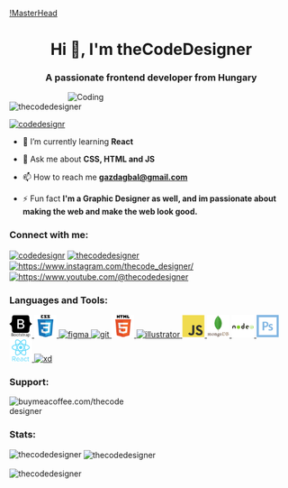 [!MasterHead]()
<h1 align="center">Hi 👋, I'm theCodeDesigner</h1>
<h3 align="center">A passionate frontend developer from Hungary</h3>
<img align="right" alt="Coding" width="400" src="https://camo.githubusercontent.com/cae12fddd9d6982901d82580bdf321d81fb299141098ca1c2d4891870827bf17/68747470733a2f2f6d69726f2e6d656469756d2e636f6d2f6d61782f313336302f302a37513379765349765f7430696f4a2d5a2e676966" />

<p align="left"> <img src="https://komarev.com/ghpvc/?username=thecodedesigner&label=Profile%20views&color=0e75b6&style=flat" alt="thecodedesigner" /> </p>

<p align="left"> <a href="https://twitter.com/codedesignr" target="blank"><img src="https://img.shields.io/twitter/follow/codedesignr?logo=twitter&style=for-the-badge" alt="codedesignr" /></a> </p>

- 🌱 I’m currently learning **React**

- 💬 Ask me about **CSS, HTML and JS**

- 📫 How to reach me **gazdagbal@gmail.com**

- ⚡ Fun fact **I'm a Graphic Designer as well, and im passionate about making the web and make the web look good.**

<h3 align="left">Connect with me:</h3>
<p align="left">
<a href="https://twitter.com/codedesignr" target="blank"><img align="center" src="https://raw.githubusercontent.com/rahuldkjain/github-profile-readme-generator/master/src/images/icons/Social/twitter.svg" alt="codedesignr" height="30" width="40" /></a>
<a href="https://stackoverflow.com/users/thecodedesigner" target="blank"><img align="center" src="https://raw.githubusercontent.com/rahuldkjain/github-profile-readme-generator/master/src/images/icons/Social/stack-overflow.svg" alt="thecodedesigner" height="30" width="40" /></a>
<a href="https://instagram.com/https://www.instagram.com/thecode_designer/" target="blank"><img align="center" src="https://raw.githubusercontent.com/rahuldkjain/github-profile-readme-generator/master/src/images/icons/Social/instagram.svg" alt="https://www.instagram.com/thecode_designer/" height="30" width="40" /></a>
<a href="https://www.youtube.com/c/https://www.youtube.com/@thecodedesigner" target="blank"><img align="center" src="https://raw.githubusercontent.com/rahuldkjain/github-profile-readme-generator/master/src/images/icons/Social/youtube.svg" alt="https://www.youtube.com/@thecodedesigner" height="30" width="40" /></a>
</p>

<h3 align="left">Languages and Tools:</h3>
<p align="left"> <a href="https://getbootstrap.com" target="_blank" rel="noreferrer"> <img src="https://raw.githubusercontent.com/devicons/devicon/master/icons/bootstrap/bootstrap-plain-wordmark.svg" alt="bootstrap" width="40" height="40"/> </a> <a href="https://www.w3schools.com/css/" target="_blank" rel="noreferrer"> <img src="https://raw.githubusercontent.com/devicons/devicon/master/icons/css3/css3-original-wordmark.svg" alt="css3" width="40" height="40"/> </a> <a href="https://www.figma.com/" target="_blank" rel="noreferrer"> <img src="https://www.vectorlogo.zone/logos/figma/figma-icon.svg" alt="figma" width="40" height="40"/> </a> <a href="https://git-scm.com/" target="_blank" rel="noreferrer"> <img src="https://www.vectorlogo.zone/logos/git-scm/git-scm-icon.svg" alt="git" width="40" height="40"/> </a> <a href="https://www.w3.org/html/" target="_blank" rel="noreferrer"> <img src="https://raw.githubusercontent.com/devicons/devicon/master/icons/html5/html5-original-wordmark.svg" alt="html5" width="40" height="40"/> </a> <a href="https://www.adobe.com/in/products/illustrator.html" target="_blank" rel="noreferrer"> <img src="https://www.vectorlogo.zone/logos/adobe_illustrator/adobe_illustrator-icon.svg" alt="illustrator" width="40" height="40"/> </a> <a href="https://developer.mozilla.org/en-US/docs/Web/JavaScript" target="_blank" rel="noreferrer"> <img src="https://raw.githubusercontent.com/devicons/devicon/master/icons/javascript/javascript-original.svg" alt="javascript" width="40" height="40"/> </a> <a href="https://www.mongodb.com/" target="_blank" rel="noreferrer"> <img src="https://raw.githubusercontent.com/devicons/devicon/master/icons/mongodb/mongodb-original-wordmark.svg" alt="mongodb" width="40" height="40"/> </a> <a href="https://nodejs.org" target="_blank" rel="noreferrer"> <img src="https://raw.githubusercontent.com/devicons/devicon/master/icons/nodejs/nodejs-original-wordmark.svg" alt="nodejs" width="40" height="40"/> </a> <a href="https://www.photoshop.com/en" target="_blank" rel="noreferrer"> <img src="https://raw.githubusercontent.com/devicons/devicon/master/icons/photoshop/photoshop-line.svg" alt="photoshop" width="40" height="40"/> </a> <a href="https://reactjs.org/" target="_blank" rel="noreferrer"> <img src="https://raw.githubusercontent.com/devicons/devicon/master/icons/react/react-original-wordmark.svg" alt="react" width="40" height="40"/> </a> <a href="https://www.adobe.com/products/xd.html" target="_blank" rel="noreferrer"> <img src="https://cdn.worldvectorlogo.com/logos/adobe-xd.svg" alt="xd" width="40" height="40"/> </a> </p>

<h3 align="left">Support:</h3>
<p><a href="https://buymeacoffee.com/thecodedesigner"> <img align="left" src="https://cdn.buymeacoffee.com/buttons/v2/default-yellow.png" height="50" width="210" alt="buymeacoffee.com/thecodedesigner" /></a></p><br><br>
<h3 align="left">Stats:</h3>
<p><img align="left" src="https://github-readme-stats.vercel.app/api/top-langs?username=thecodedesigner&show_icons=true&locale=en&layout=compact" alt="thecodedesigner" /></p>

<p>&nbsp;<img align="center" src="https://github-readme-stats.vercel.app/api?username=thecodedesigner&show_icons=true&locale=en" alt="thecodedesigner" /></p>

<p><img align="center" src="https://github-readme-streak-stats.herokuapp.com/?user=thecodedesigner&" alt="thecodedesigner" /></p>
